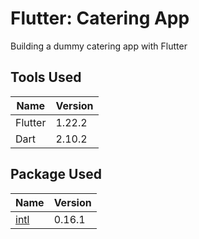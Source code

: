# Flutter: Catering App

Building a dummy catering app with Flutter

## Tools Used

| Name | Version |
| ------ | ------ |
| Flutter | 1.22.2 |
| Dart | 2.10.2 |

## Package Used

| Name | Version |
| ------ | ------ |
| [intl](https://pub.dev/packages/intl) | 0.16.1 |